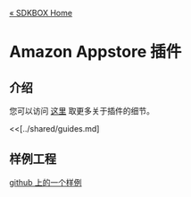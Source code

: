 [&#171; SDKBOX Home](http://sdkbox.com)

<h1>Amazon Appstore 插件</h1>

## 介绍

您可以访问 [这里](http://www.cocos2d-x.org/sdkbox/amazon) 取更多关于插件的细节。


<<[../shared/guides.md]


## 样例工程

[github 上的一个样例](https://github.com/sdkbox/sdkbox-sample-amazon)
